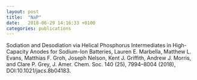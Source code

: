 ```yaml
---
layout: post
title:  "NaP"
date:   2018-06-29 14:16:33 +0100
categories: publications 
---
```


Sodiation and Desodiation via Helical Phosphorus Intermediates in High-Capacity Anodes for Sodium-Ion Batteries, Lauren E. Marbella, Matthew L. Evans, Matthias F. Groh, Joseph Nelson, Kent J. Griffith, Andrew J. Morris, and Clare P. Grey, J. Amer. Chem. Soc. 140 (25), 7994–8004 (2018), DOI:10.1021/jacs.8b04183.
